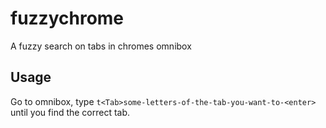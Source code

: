 # fuzzychrome
A fuzzy search on tabs in chromes omnibox

## Usage
Go to omnibox, type `t<Tab>some-letters-of-the-tab-you-want-to-<enter>` until you find the correct tab. 
